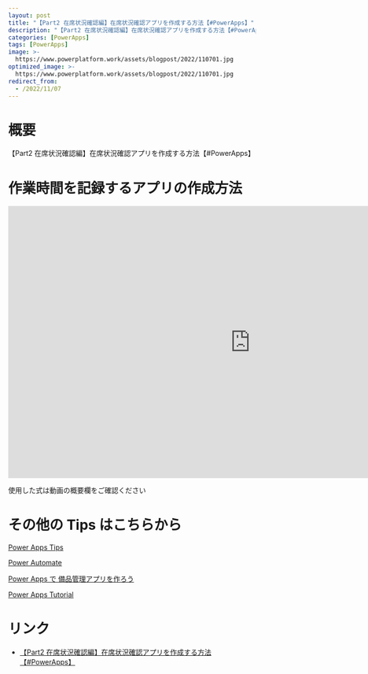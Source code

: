 ```yaml
---
layout: post
title: "【Part2 在席状況確認編】在席状況確認アプリを作成する方法【#PowerApps】"
description: "【Part2 在席状況確認編】在席状況確認アプリを作成する方法【#PowerApps】を動画で分かりやすく解説"
categories: [PowerApps]
tags: [PowerApps]
image: >-
  https://www.powerplatform.work/assets/blogpost/2022/110701.jpg
optimized_image: >-
  https://www.powerplatform.work/assets/blogpost/2022/110701.jpg
redirect_from:
  - /2022/11/07
---
```



#  概要

【Part2 在席状況確認編】在席状況確認アプリを作成する方法【#PowerApps】


# 作業時間を記録するアプリの作成方法

<iframe width="983" height="553" src="https://www.youtube.com/embed/rnx1ByXAc7M" title="YouTube video player" frameborder="0" allow="accelerometer; autoplay; clipboard-write; encrypted-media; gyroscope; picture-in-picture" allowfullscreen></iframe>


使用した式は動画の概要欄をご確認ください


# その他の Tips はこちらから

[Power Apps Tips](https://www.youtube.com/watch?v=VrAQf3JQ7yM&list=PLVhFi1fb3DqakSLVMn22DDcySXh9jtzi- )


[Power Automate](https://www.youtube.com/watch?v=-YnJYT0ASEM&list=PLVhFi1fb3Dqbzic6GieqnLFgD3aTj-eHA)


[Power Apps で 備品管理アプリを作ろう](https://www.youtube.com/playlist?list=PLVhFi1fb3DqZM3HKb8Hea6XEL96990Fyn)


[Power Apps Tutorial](https://www.youtube.com/playlist?list=PLVhFi1fb3DqalxpL974VvAJvV4iWoSbe_)


# リンク


- [【Part2 在席状況確認編】在席状況確認アプリを作成する方法【#PowerApps】](https://www.youtube.com/watch?v=rnx1ByXAc7M)


